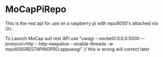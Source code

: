 # MoCapPiRepo


This is the rest api for use on a raspberry pi with mpu6050's attached via i2c.


To Launch MoCap suit rest API use "uwsgi --socket0.0.0.0:5000 --protocol=http --http-keepalive --enable-threads -w mpu6050RESTAPINOPRO:appuwsgi" // this is wrong will correct later


